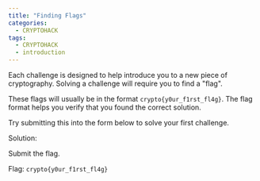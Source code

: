 ```yaml
---
title: "Finding Flags"
categories:
  - CRYPTOHACK
tags:
  - CRYPTOHACK
  - introduction
---
```


Each challenge is designed to help introduce you to a new piece of cryptography. Solving a challenge will require you to find a "flag".

These flags will usually be in the format `crypto{y0ur_f1rst_fl4g}`. The flag format helps you verify that you found the correct solution.

Try submitting this into the form below to solve your first challenge.

Solution: 

Submit the flag.

Flag: `crypto{y0ur_f1rst_fl4g}`